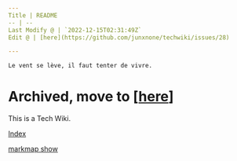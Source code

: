 ```yaml
---
Title | README
-- | --
Last Modify @ | `2022-12-15T02:31:49Z`
Edit @ | [here](https://github.com/junxnone/techwiki/issues/28)

---
```

`Le vent se lève, ‌‍‍‌‍​‌‌‍​‍‌‌‌‌​‌‌‍‍‍​‌‍‍‍‍​‌‍‍‍‍​‌‍‍‌‍​‌‌‍​‍‍‌‌‌​‌‌‍‍‍​‌‌‌‍‍​‌‍‍‍‍​‌‍‍‌‍​‌‌‍​‌‌‌‌‍​‌‌‍‌​‍‌‌‌‌​‍‍‍‍‍​‍‍‍​‍‌​‌​‌‌‌​‌‌‌‌​‌‌‍il faut tenter de vivre.`

# Archived, move to  [[here](https://junxnone.github.io/xwiki/#/)]

This is a Tech Wiki.  

[Index](_sidebar.md ':include')

[markmap show](https://junxnone.github.io/techwiki/markmap.html?md=https://junxnone.github.io/techwiki/_sidebar.md ':include :type=iframe width=100% height=1000px')

